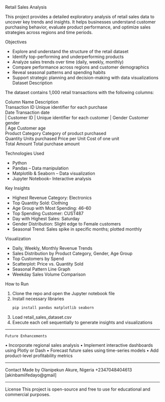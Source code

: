  Retail Sales Analysis

This project provides a detailed exploratory analysis of retail sales data to uncover key trends and insights. It helps businesses understand customer purchasing behavior, evaluate product performance, and optimize sales strategies across regions and time periods.

 Objectives
- Explore and understand the structure of the retail dataset
- Identify top-performing and underperforming products
- Analyze sales trends over time (daily, weekly, monthly)
- Compare performance across regions and customer demographics
- Reveal seasonal patterns and spending habits
- Support strategic planning and decision-making with data visualizations Dataset Description

The dataset contains 1,000 retail transactions with the following columns:

Column Name       	Description   
Transaction ID    	Unique identifier for each purchase  
Date              	Transaction date                     
| Customer ID       	| Unique identifier for each customer  |
Gender	Customer gender                      
| Age               	Customer age                         
Product Category  	Category of product purchased        
Quantity          	Units purchased
Price per Unit    	Cost of one unit                     
Total Amount      	Total purchase amount                


Technologies Used
- Python  
- Pandas – Data manipulation  
- Matplotlib & Seaborn – Data visualization  
- Jupyter Notebook– Interactive analysis  

 Key Insights

- Highest Revenue Category: Electronics  
- Top Quantity Sold: Clothing  
- Age Group with Most Spending: 46–60  
- Top Spending Customer: CUST487  
- Day with Highest Sales: Saturday  
- Gender Distribution: Slight edge to Female customers  
- Seasonal Trend: Sales spike in specific months; plotted monthly

Visualization
- Daily, Weekly, Monthly Revenue Trends  
- Sales Distribution by Product Category, Gender, Age Group  
- Top Customers by Spend  
- Scatterplot: Price vs. Quantity Sold  
- Seasonal Pattern Line Graph  
- Weekday Sales Volume Comparison

 How to Run

1. Clone the repo and open the Jupyter notebook file
2. Install necessary libraries  
   ```bash
   pip install pandas matplotlib seaborn
3.	Load retail_sales_dataset.csv
4.	Execute each cell sequentially to generate insights and visualizations
________________________________________
    Future Enhancements
•	Incorporate regional sales analysis
•	Implement interactive dashboards using Plotly or Dash
•	Forecast future sales using time-series models
•	Add product-level profitability metrics
________________________________________
 Contact
Made by Olanipekun
Akure, Nigeria
+2347048404613
[akinbamiifedayo@gmail]
________________________________________
 License
This project is open-source and free to use for educational and commercial purposes.

